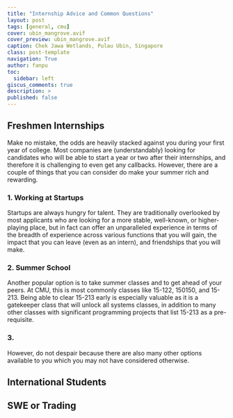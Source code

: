 ```yaml
---
title: "Internship Advice and Common Questions"
layout: post
tags: [general, cmu]
cover: ubin_mangrove.avif
cover_preview: ubin_mangrove.avif
caption: Chek Jawa Wetlands, Pulau Ubin, Singapore
class: post-template
navigation: True
author: fanpu
toc:
  sidebar: left
giscus_comments: true
description: >
published: false
---
```


## Freshmen Internships
Make no mistake, the odds are heavily stacked against you during your first year of college.
Most companies are (understandably) looking for candidates who will be able to start
a year or two after their internships, and therefore it is challenging to
even get any callbacks. However, there are a couple of things that you can consider
do make your summer rich and rewarding.

### 1. Working at Startups
Startups are always hungry for talent. They are traditionally overlooked by most
applicants who are looking for a more stable, well-known, or higher-playing
place, but in fact can offer an unparalleled experience in terms of the breadth
of experience across various functions that you will gain, the impact that you
can leave (even as an intern), and friendships that you will make.

### 2. Summer School
Another popular option is to take summer classes and to get ahead of your peers. At CMU, 
this is most commonly classes like 15-122, 150150, and 15-213. Being able to clear 15-213
early is especially valuable as it is a gatekeeper class that will unlock all systems
classes, in addition to many other classes with significant programming projects that
list 15-213 as a pre-requisite.

### 3. 


 <!-- and people who are willing to pick up things fast -->

However, do not despair because there are also many other options available to you which
you may not have considered otherwise. 


## International Students


## SWE or Trading

